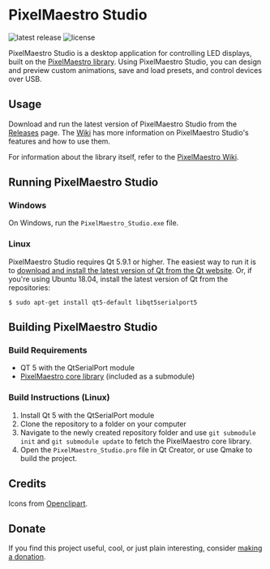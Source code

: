 # PixelMaestro Studio

![latest release](https://img.shields.io/github/release/8bitbuddhist/pixelmaestro-studio.svg) ![license](https://img.shields.io/github/license/8bitbuddhist/pixelmaestro-studio.svg)

PixelMaestro Studio is a desktop application for controlling LED displays, built on the [PixelMaestro library](https://github.com/8bitbuddhist/PixelMaestro). Using PixelMaestro Studio, you can design and preview custom animations, save and load presets, and control devices over USB.

## Usage

Download and run the latest version of PixelMaestro Studio from the [Releases](https://github.com/8bitbuddhist/PixelMaestro-Studio/releases) page. The [Wiki](https://github.com/8bitbuddhist/PixelMaestro-Studio/wiki) has more information on PixelMaestro Studio's features and how to use them.

For information about the library itself, refer to the [PixelMaestro Wiki](https://github.com/8bitbuddhist/PixelMaestro/wiki).

## Running PixelMaestro Studio

### Windows

On Windows, run the `PixelMaestro_Studio.exe` file.

### Linux

PixelMaestro Studio requires Qt 5.9.1 or higher. The easiest way to run it is to [download and install the latest version of Qt from the Qt website](https://www.qt.io/download). Or, if you're using Ubuntu 18.04, install the latest version of Qt from the repositories:

`$ sudo apt-get install qt5-default libqt5serialport5`

## Building PixelMaestro Studio

### Build Requirements
- QT 5 with the QtSerialPort module
- [PixelMaestro core library](https://github.com/8bitbuddhist/PixelMaestro) (included as a submodule)

### Build Instructions (Linux)
1. Install Qt 5 with the QtSerialPort module
2. Clone the repository to a folder on your computer
3. Navigate to the newly created repository folder and use `git submodule init` and `git submodule update` to fetch the PixelMaestro core library.
4. Open the `PixelMaestro_Studio.pro` file in Qt Creator, or use Qmake to build the project.

## Credits

Icons from [Openclipart](https://openclipart.org/).

## Donate

If you find this project useful, cool, or just plain interesting, consider [making a donation](https://www.patreon.com/bePatron?c=1348704).
